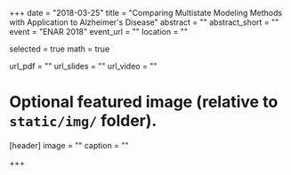 +++
date = "2018-03-25"
title = "Comparing Multistate Modeling Methods with Application to Alzheimer's Disease"
abstract = ""
abstract_short = ""
event = "ENAR 2018"
event_url = ""
location = ""

selected = true
math = true

url_pdf = ""
url_slides = ""
url_video = ""



# Optional featured image (relative to `static/img/` folder).
[header]
image = ""
caption = ""

+++